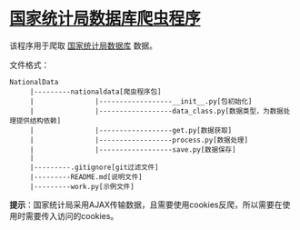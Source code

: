 # [国家统计局数据库爬虫程序](https://github.com/Didnelpsun/NationalData)

该程序用于爬取 [国家统计局数据库](https://data.stats.gov.cn/) 数据。

文件格式：

```
NationalData
     |---------nationaldata[爬虫程序包]
     |               |------------------__init__.py[包初始化]
     |               |------------------data_class.py[数据类型，为数据处理提供结构依赖]
     |               |------------------get.py[数据获取]
     |               |------------------process.py[数据处理]
     |               |------------------save.py[数据保存]
     |
     |---------.gitignore[git过滤文件]
     |---------README.md[说明文件]
     |---------work.py[示例文件]
```

**提示**：国家统计局采用AJAX传输数据，且需要使用cookies反爬，所以需要在使用时需要传入访问的cookies。
